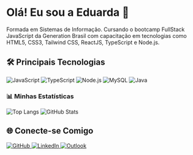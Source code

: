 # Olá! Eu sou a Eduarda 👋

Formada em Sistemas de Informação. Cursando o bootcamp FullStack JavaScript da Generation Brasil com capacitação em tecnologias como HTML5, CSS3, Tailwind CSS, ReactJS, TypeScript e Node.js.

## 🛠 Principais Tecnologias
<p align="left">
  <img src="https://img.shields.io/badge/JavaScript-323330?style=for-the-badge&logo=javascript&logoColor=F7DF1E" alt="JavaScript" />
  <img src="https://img.shields.io/badge/TypeScript-007ACC?style=for-the-badge&logo=typescript&logoColor=white" alt="TypeScript" />
  <img src="https://img.shields.io/badge/Node.js-339933?style=for-the-badge&logo=node.js&logoColor=white" alt="Node.js" />
  <img src="https://img.shields.io/badge/MySQL-4479A1?style=for-the-badge&logo=mysql&logoColor=white" alt="MySQL" />
  <img src="https://img.shields.io/badge/Java-007396?style=for-the-badge&logo=java&logoColor=white" alt="Java" />
</p>

### 📊 Minhas Estatísticas
![Top Langs](https://github-readme-stats.vercel.app/api/top-langs/?username=SEU_USERNAME&layout=compact&langs_count=6&theme=radical)
![GitHub Stats](https://github-readme-stats.vercel.app/api?username=SEU_USERNAME&show_icons=true&theme=radical)

## 🌐 Conecte-se Comigo
<p align="left">
  <a href="[https://github.com/SEU_USERNAME](https://github.com/eduarda-galeno)" target="_blank">
    <img src="https://img.shields.io/badge/GitHub-100000?style=for-the-badge&logo=github&logoColor=white" alt="GitHub" />
  </a>
  <a href="[https://www.linkedin.com/in/SEU_LINKEDIN](https://www.linkedin.com/in/eduardagaleno/)" target="_blank">
    <img src="https://img.shields.io/badge/LinkedIn-0077B5?style=for-the-badge&logo=linkedin&logoColor=white" alt="LinkedIn" />
  </a>
  <a href="mailto:eduardagaleno@outlook.com" target="_blank">
    <img src="https://img.shields.io/badge/Outlook-0078D4?style=for-the-badge&logo=microsoft-outlook&logoColor=white" alt="Outlook" />
  </a>
</p>

